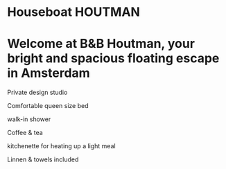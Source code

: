 # Houseboat HOUTMAN
# Welcome at B&B Houtman, your bright and spacious floating escape in Amsterdam

Private design studio

Comfortable queen size bed

walk-in shower

Coffee & tea 

kitchenette for heating up a light meal

Linnen & towels included
